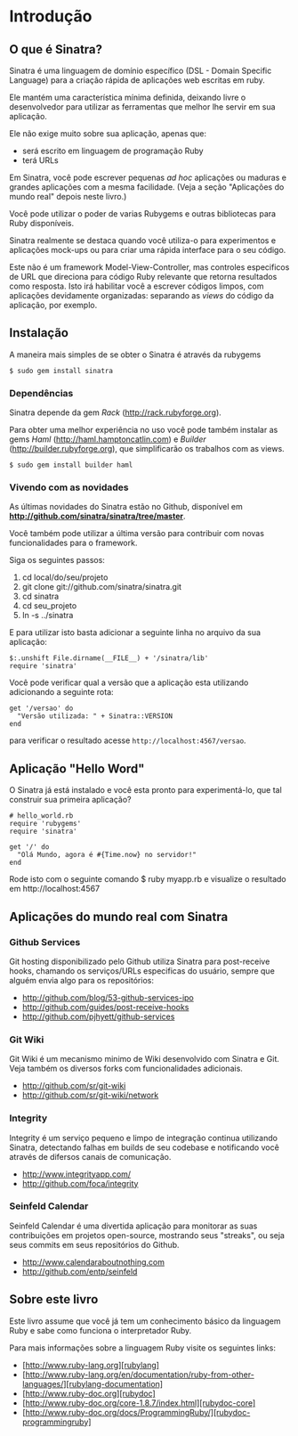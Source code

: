 Introdução
=============

O que é Sinatra?
--------------------------
Sinatra é uma linguagem de domínio específico (DSL - Domain Specific Language) para a criação rápida de aplicações web escritas em ruby.

Ele mantém uma característica mínima definida, deixando livre o desenvolvedor para utilizar as ferramentas que melhor lhe servir em sua aplicação.

Ele não exige muito sobre sua aplicação, apenas que:

* será escrito em linguagem de programação Ruby
* terá URLs

Em Sinatra, você pode escrever pequenas _ad hoc_ aplicações ou maduras e grandes aplicações com a mesma facilidade.
(Veja a seção "Aplicações do mundo real" depois neste livro.)

Você pode utilizar o poder de varias Rubygems e outras bibliotecas para Ruby disponíveis.

Sinatra realmente se destaca quando você utiliza-o para experimentos e aplicações mock-ups ou para criar uma rápida interface para o seu código.

Este não é um framework Model-View-Controller, mas controles especificos de URL que direciona para código Ruby relevante que retorna resultados como resposta. Isto irá habilitar você a escrever códigos limpos, com aplicações devidamente organizadas: separando as _views_ do código da aplicação, por exemplo.


Instalação
---------------------------------
A maneira mais simples de se obter o Sinatra é através da rubygems

	$ sudo gem install sinatra


### Dependências

Sinatra depende da gem _Rack_ (http://rack.rubyforge.org).

Para obter uma melhor experiência no uso você pode também instalar as gems _Haml_ (http://haml.hamptoncatlin.com) e _Builder_ (http://builder.rubyforge.org), que simplificarão os trabalhos com as views.

    $ sudo gem install builder haml


### Vivendo com as novidades

As últimas novidades do Sinatra estão no Github, disponível em **http://github.com/sinatra/sinatra/tree/master**.

Você também pode utilizar a última versão para contribuir com novas funcionalidades para o framework.

Siga os seguintes passos:

1. cd local/do/seu/projeto
2. git clone git://github.com/sinatra/sinatra.git
3. cd sinatra
4. cd seu\_projeto
5. ln -s ../sinatra

E para utilizar isto basta adicionar a seguinte linha no arquivo da sua aplicação:

	$:.unshift File.dirname(__FILE__) + '/sinatra/lib'
	require 'sinatra'


Você pode verificar qual a versão que a aplicação esta utilizando adicionando a seguinte rota:

    get '/versao' do
      "Versão utilizada: " + Sinatra::VERSION
    end

para verificar o resultado acesse `http://localhost:4567/versao`.


Aplicação "Hello Word"
-----------------------------
O Sinatra já está instalado e você esta pronto para experimentá-lo, que tal construir sua primeira aplicação?

	# hello_world.rb
	require 'rubygems'
	require 'sinatra'

	get '/' do
	  "Olá Mundo, agora é #{Time.now} no servidor!"
	end

Rode isto com o seguinte comando $ ruby myapp.rb e visualize o resultado em http://localhost:4567


Aplicações do mundo real com Sinatra
----------------------------------

### Github Services

Git hosting disponibilizado pelo Github utiliza Sinatra para post-receive hooks, chamando os serviços/URLs especificas do usuário, sempre que alguém envia algo para os repositórios:

* http://github.com/blog/53-github-services-ipo
* http://github.com/guides/post-receive-hooks
* http://github.com/pjhyett/github-services

### Git Wiki

Git Wiki é um mecanismo minimo de Wiki desenvolvido com Sinatra e Git. Veja também os diversos forks com funcionalidades adicionais.

* http://github.com/sr/git-wiki
* http://github.com/sr/git-wiki/network

### Integrity

Integrity é um serviço pequeno e limpo de integração continua utilizando Sinatra, detectando falhas em builds de seu codebase e notificando você através de difersos canais de comunicação.

* http://www.integrityapp.com/
* http://github.com/foca/integrity

### Seinfeld Calendar

Seinfeld Calendar é uma divertida aplicação para monitorar as suas contribuições em projetos open-source, mostrando seus "streaks", ou seja seus commits em seus repositórios do Github.

* http://www.calendaraboutnothing.com
* http://github.com/entp/seinfeld

Sobre este livro
---------------
Este livro assume que você já tem um conhecimento básico da linguagem Ruby e sabe como funciona o interpretador Ruby.

Para mais informações sobre a linguagem Ruby visite os seguintes links:

* [http://www.ruby-lang.org][rubylang]
* [http://www.ruby-lang.org/en/documentation/ruby-from-other-languages/][rubylang-documentation]
* [http://www.ruby-doc.org][rubydoc]
* [http://www.ruby-doc.org/core-1.8.7/index.html][rubydoc-core]
* [http://www.ruby-doc.org/docs/ProgrammingRuby/][rubydoc-programmingruby]

[rubylang]: http://www.ruby-lang.org/
[rubylang-documentation]: http://www.ruby-lang.org/en/documentation/ruby-from-other-languages/
[rubydoc]: http://www.ruby-doc.org
[rubydoc-core]: http://www.ruby-doc.org/core-1.8.7/index.html
[rubydoc-programmingruby]: http://www.ruby-doc.org/docs/ProgrammingRuby/
